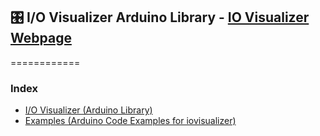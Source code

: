 ## 🎛 I/O Visualizer Arduino Library - [IO Visualizer Webpage](http://iovisualizer.com)
============
### Index
- [I/O Visualizer (Arduino Library)](iovisualizer/)
- [Examples (Arduino Code Examples for iovisualizer)](examples/)
